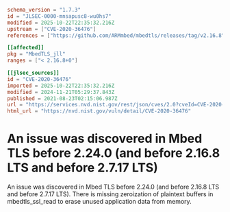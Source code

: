 ```toml
schema_version = "1.7.3"
id = "JLSEC-0000-mnsapusc8-wu0hs7"
modified = 2025-10-22T22:35:32.216Z
upstream = ["CVE-2020-36476"]
references = ["https://github.com/ARMmbed/mbedtls/releases/tag/v2.16.8", "https://github.com/ARMmbed/mbedtls/releases/tag/v2.24.0", "https://github.com/ARMmbed/mbedtls/releases/tag/v2.7.17", "https://lists.debian.org/debian-lts-announce/2021/11/msg00021.html", "https://lists.debian.org/debian-lts-announce/2022/12/msg00036.html", "https://github.com/ARMmbed/mbedtls/releases/tag/v2.16.8", "https://github.com/ARMmbed/mbedtls/releases/tag/v2.24.0", "https://github.com/ARMmbed/mbedtls/releases/tag/v2.7.17", "https://lists.debian.org/debian-lts-announce/2021/11/msg00021.html", "https://lists.debian.org/debian-lts-announce/2022/12/msg00036.html"]

[[affected]]
pkg = "MbedTLS_jll"
ranges = ["< 2.16.8+0"]

[[jlsec_sources]]
id = "CVE-2020-36476"
imported = 2025-10-22T22:35:32.216Z
modified = 2024-11-21T05:29:37.843Z
published = 2021-08-23T02:15:06.987Z
url = "https://services.nvd.nist.gov/rest/json/cves/2.0?cveId=CVE-2020-36476"
html_url = "https://nvd.nist.gov/vuln/detail/CVE-2020-36476"
```

# An issue was discovered in Mbed TLS before 2.24.0 (and before 2.16.8 LTS and before 2.7.17 LTS)

An issue was discovered in Mbed TLS before 2.24.0 (and before 2.16.8 LTS and before 2.7.17 LTS). There is missing zeroization of plaintext buffers in mbedtls_ssl_read to erase unused application data from memory.

